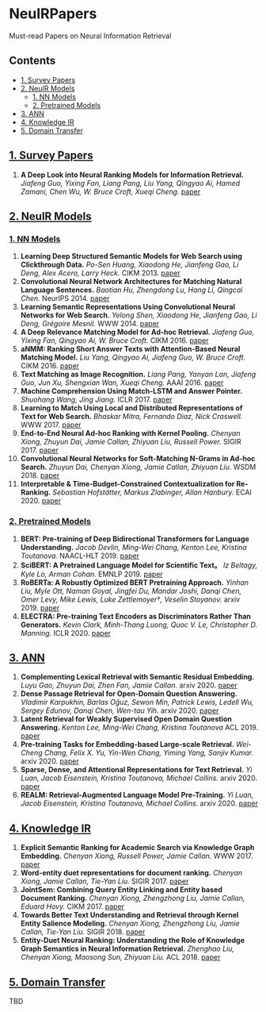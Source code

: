 # NeuIRPapers
Must-read Papers on Neural Information Retrieval

## Contents
- <a href="#1-survey-papers">1. Survey Papers</a>
- <a href="#2-neuir-models">2. NeuIR Models</a>
  - <a href="#1-nn-models">1. NN Models</a>
  - <a href="#2-pretrained-models">2. Pretrained Models</a>
- <a href="#3-ann">3. ANN</a>
- <a href="#4-knowledge-ir">4. Knowledge IR</a>
- <a href="#5-domain-transfer">5. Domain Transfer</a>

## [1. Survey Papers](#contents)
1. **A Deep Look into Neural Ranking Models for Information Retrieval.** *Jiafeng Guo, Yixing Fan, Liang Pang, Liu Yang, Qingyao Ai, Hamed Zamani, Chen Wu, W. Bruce Croft, Xueqi Cheng.* [paper](https://arxiv.org/abs/1903.06902)

## [2. NeuIR Models](#contents)
### [1. NN Models](#contents)
1. **Learning Deep Structured Semantic Models for Web Search using Clickthrough Data.** *Po-Sen Huang, Xiaodong He, Jianfeng Gao, Li Deng, Alex Acero, Larry Heck.* CIKM 2013. [paper](https://www.microsoft.com/en-us/research/wp-content/uploads/2016/02/cikm2013_DSSM_fullversion.pdf)
2. **Convolutional Neural Network Architectures for Matching Natural Language Sentences.** *Baotian Hu, Zhengdong Lu, Hang Li, Qingcai Chen.* NeurIPS 2014. [paper](https://arxiv.org/pdf/1503.03244.pdf)
3. **Learning Semantic Representations Using Convolutional Neural Networks for Web Search.** *Yelong Shen, Xiaodong He, Jianfeng Gao, Li Deng, Grégoire Mesnil.* WWW 2014. [paper](https://www.microsoft.com/en-us/research/wp-content/uploads/2016/02/www2014_cdssm_p07.pdf)
4. **A Deep Relevance Matching Model for Ad-hoc Retrieval.** *Jiafeng Guo, Yixing Fan, Qingyao Ai, W. Bruce Croft.* CIKM 2016. [paper](http://www.bigdatalab.ac.cn/~gjf/papers/2016/CIKM2016a_guo.pdf)
5. **aNMM: Ranking Short Answer Texts with Attention-Based Neural Matching Model.** *Liu Yang, Qingyao Ai, Jiafeng Guo, W. Bruce Croft.* CIKM 2016. [paper](https://arxiv.org/pdf/1801.01641.pdf)
6. **Text Matching as Image Recognition.** *Liang Pang, Yanyan Lan, Jiafeng Guo, Jun Xu, Shengxian Wan, Xueqi Cheng.* AAAI 2016. [paper](https://arxiv.org/pdf/1602.06359.pdf)
7. **Machine Comprehension Using Match-LSTM and Answer Pointer.** *Shuohang Wang, Jing Jiang.* ICLR 2017. [paper](https://arxiv.org/pdf/1608.07905.pdf)
8. **Learning to Match Using Local and Distributed Representations of Text for Web Search.** *Bhaskar Mitra, Fernando Diaz, Nick Craswell.* WWW 2017. [paper](https://arxiv.org/pdf/1610.08136.pdf)
9. **End-to-End Neural Ad-hoc Ranking with Kernel Pooling.** *Chenyan Xiong, Zhuyun Dai, Jamie Callan, Zhiyuan Liu, Russell Power.* SIGIR 2017. [paper](https://dl.acm.org/doi/pdf/10.1145/3077136.3080809)
10. **Convolutional Neural Networks for Soft-Matching N-Grams in Ad-hoc Search.** *Zhuyun Dai, Chenyan Xiong, Jamie Callan, Zhiyuan Liu.* WSDM 2018. [paper](https://dl.acm.org/doi/pdf/10.1145/3159652.3159659)
11. **Interpretable & Time-Budget-Constrained Contextualization for Re-Ranking.** *Sebastian Hofstätter, Markus Zlabinger, Allan Hanbury.* ECAI 2020. [paper](https://arxiv.org/pdf/1912.01385.pdf)

### [2. Pretrained Models](#contents)
1. **BERT: Pre-training of Deep Bidirectional Transformers for Language Understanding.** *Jacob Devlin, Ming-Wei Chang, Kenton Lee, Kristina Toutanova.* NAACL-HLT 2019. [paper](https://arxiv.org/pdf/1810.04805.pdf)
2. **SciBERT: A Pretrained Language Model for Scientific Text。** *Iz Beltagy, Kyle Lo, Arman Cohan.* EMNLP 2019. [paper](https://pdfs.semanticscholar.org/1794/8fa14d349d6d62d7c8db9192387fdbf46d20.pdf?_ga=2.152662395.335311438.1594198419-1591906981.1593848441)
3. **RoBERTa: A Robustly Optimized BERT Pretraining Approach.** *Yinhan Liu, Myle Ott, Naman Goyal, Jingfei Du, Mandar Joshi, Danqi Chen, Omer Levy, Mike Lewis, Luke Zettlemoyer†, Veselin Stoyanov.* arxiv 2019. [paper](https://arxiv.org/pdf/1907.11692.pdf)
4. **ELECTRA: Pre-training Text Encoders as Discriminators Rather Than Generators.** *Kevin Clark, Minh-Thang Luong, Quoc V. Le, Christopher D. Manning.* ICLR 2020. [paper](https://arxiv.org/pdf/2003.10555.pdf)

## [3. ANN](#contents)
1. **Complementing Lexical Retrieval with Semantic Residual Embedding.**  *Luyu Gao, Zhuyun Dai, Zhen Fan, Jamie Callan.* arxiv 2020. [paper](https://arxiv.org/pdf/2004.13969.pdf)
2. **Dense Passage Retrieval for Open-Domain Question Answering.** *Vladimir Karpukhin, Barlas Oğuz, Sewon Min, Patrick Lewis, Ledell Wu, Sergey Edunov, Danqi Chen, Wen-tau Yih.* arxiv 2020. [paper](https://arxiv.org/pdf/2004.04906)
3. **Latent Retrieval for Weakly Supervised Open Domain Question Answering.** *Kenton Lee, Ming-Wei Chang, Kristina Toutanova* ACL 2019. [paper](https://www.aclweb.org/anthology/P19-1612.pdf)
4. **Pre-training Tasks for Embedding-based Large-scale Retrieval.** *Wei-Cheng Chang, Felix X. Yu, Yin-Wen Chang, Yiming Yang, Sanjiv Kumar.* arxiv 2020. [paper](https://arxiv.org/pdf/2002.03932.pdf)
5. **Sparse, Dense, and Attentional Representations for Text Retrieval.** *Yi Luan, Jacob Eisenstein, Kristina Toutanova, Michael Collins.* arxiv 2020. [paper](https://arxiv.org/pdf/2005.00181.pdf)
6. **REALM: Retrieval-Augmented Language Model Pre-Training.** *Yi Luan, Jacob Eisenstein, Kristina Toutanova, Michael Collins.* arxiv 2020. [paper](https://arxiv.org/pdf/2002.08909.pdf)

## [4. Knowledge IR](#contents)
1. **Explicit Semantic Ranking for Academic Search via Knowledge Graph Embedding.** *Chenyan Xiong, Russell Power, Jamie Callan.* WWW 2017. [paper](https://dl.acm.org/doi/abs/10.1145/3038912.3052558)
2. **Word-entity duet representations for document ranking.** *Chenyan Xiong, Jamie Callan, Tie-Yan Liu.*  SIGIR 2017. [paper](https://dl.acm.org/doi/abs/10.1145/3077136.3080768)
3. **JointSem: Combining Query Entity Linking and Entity based Document Ranking.** *Chenyan Xiong, Zhengzhong Liu, Jamie Callan, Eduard Hovy.* CIKM 2017. [paper](https://dl.acm.org/doi/abs/10.1145/3132847.3133048)
4. **Towards Better Text Understanding and Retrieval through Kernel Entity Salience Modeling.** *Chenyan Xiong, Zhengzhong Liu, Jamie Callan, Tie-Yan Liu.* SIGIR 2018. [paper](https://dl.acm.org/doi/abs/10.1145/3209978.3209982)
5. **Entity-Duet Neural Ranking: Understanding the Role of Knowledge Graph Semantics in Neural Information Retrieval.** *Zhenghao Liu, Chenyan Xiong, Maosong Sun, Zhiyuan Liu.* ACL 2018. [paper](https://arxiv.org/abs/1805.07591) 


## [5. Domain Transfer](#contents)
TBD
